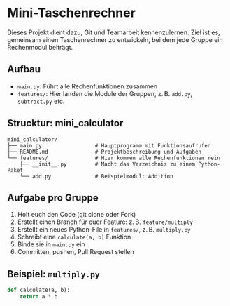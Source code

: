 # Mini-Taschenrechner

Dieses Projekt dient dazu, Git und Teamarbeit kennenzulernen. Ziel ist es, gemeinsam einen Taschenrechner zu entwickeln, bei dem jede Gruppe ein Rechenmodul beiträgt.

## Aufbau
- `main.py`: Führt alle Rechenfunktionen zusammen
- `features/`: Hier landen die Module der Gruppen, z. B. `add.py`, `subtract.py` etc.

## Strucktur: mini_calculator
```
mini_calculator/
├── main.py                 # Hauptprogramm mit Funktionsaufrufen
├── README.md               # Projektbeschreibung und Aufgaben
└── features/               # Hier kommen alle Rechenfunktionen rein
    ├── __init__.py         # Macht das Verzeichnis zu einem Python-Paket
    └── add.py              # Beispielmodul: Addition
```
## Aufgabe pro Gruppe
1. Holt euch den Code (git clone oder Fork)
2. Erstellt einen Branch für euer Feature: z. B. `feature/multiply`
3. Erstellt ein neues Python-File in `features/`, z. B. `multiply.py`
4. Schreibt eine `calculate(a, b)` Funktion
5. Binde sie in `main.py` ein
6. Committen, pushen, Pull Request stellen

## Beispiel: `multiply.py`
```python
def calculate(a, b):
    return a * b